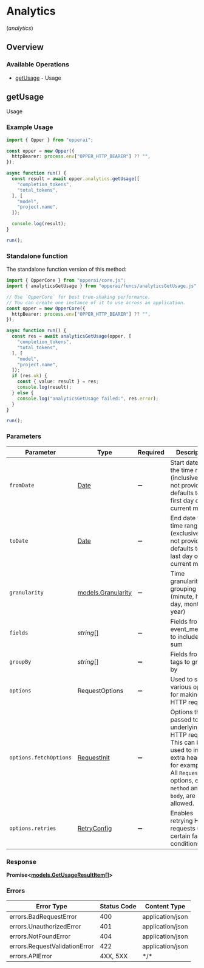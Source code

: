 # Analytics
(*analytics*)

## Overview

### Available Operations

* [getUsage](#getusage) - Usage

## getUsage

Usage

### Example Usage

```typescript
import { Opper } from "opperai";

const opper = new Opper({
  httpBearer: process.env["OPPER_HTTP_BEARER"] ?? "",
});

async function run() {
  const result = await opper.analytics.getUsage([
    "completion_tokens",
    "total_tokens",
  ], [
    "model",
    "project.name",
  ]);

  console.log(result);
}

run();
```

### Standalone function

The standalone function version of this method:

```typescript
import { OpperCore } from "opperai/core.js";
import { analyticsGetUsage } from "opperai/funcs/analyticsGetUsage.js";

// Use `OpperCore` for best tree-shaking performance.
// You can create one instance of it to use across an application.
const opper = new OpperCore({
  httpBearer: process.env["OPPER_HTTP_BEARER"] ?? "",
});

async function run() {
  const res = await analyticsGetUsage(opper, [
    "completion_tokens",
    "total_tokens",
  ], [
    "model",
    "project.name",
  ]);
  if (res.ok) {
    const { value: result } = res;
    console.log(result);
  } else {
    console.log("analyticsGetUsage failed:", res.error);
  }
}

run();
```

### Parameters

| Parameter                                                                                                                                                                      | Type                                                                                                                                                                           | Required                                                                                                                                                                       | Description                                                                                                                                                                    | Example                                                                                                                                                                        |
| ------------------------------------------------------------------------------------------------------------------------------------------------------------------------------ | ------------------------------------------------------------------------------------------------------------------------------------------------------------------------------ | ------------------------------------------------------------------------------------------------------------------------------------------------------------------------------ | ------------------------------------------------------------------------------------------------------------------------------------------------------------------------------ | ------------------------------------------------------------------------------------------------------------------------------------------------------------------------------ |
| `fromDate`                                                                                                                                                                     | [Date](https://developer.mozilla.org/en-US/docs/Web/JavaScript/Reference/Global_Objects/Date)                                                                                  | :heavy_minus_sign:                                                                                                                                                             | Start date for the time range (inclusive). If not provided, defaults to the first day of the current month.                                                                    |                                                                                                                                                                                |
| `toDate`                                                                                                                                                                       | [Date](https://developer.mozilla.org/en-US/docs/Web/JavaScript/Reference/Global_Objects/Date)                                                                                  | :heavy_minus_sign:                                                                                                                                                             | End date for the time range (exclusive). If not provided, defaults to the last day of the current month.                                                                       |                                                                                                                                                                                |
| `granularity`                                                                                                                                                                  | [models.Granularity](../../models/granularity.md)                                                                                                                              | :heavy_minus_sign:                                                                                                                                                             | Time granularity for grouping (minute, hour, day, month, year)                                                                                                                 |                                                                                                                                                                                |
| `fields`                                                                                                                                                                       | *string*[]                                                                                                                                                                     | :heavy_minus_sign:                                                                                                                                                             | Fields from event_metadata to include and sum                                                                                                                                  | [object Object]                                                                                                                                                                |
| `groupBy`                                                                                                                                                                      | *string*[]                                                                                                                                                                     | :heavy_minus_sign:                                                                                                                                                             | Fields from tags to group by                                                                                                                                                   | [object Object]                                                                                                                                                                |
| `options`                                                                                                                                                                      | RequestOptions                                                                                                                                                                 | :heavy_minus_sign:                                                                                                                                                             | Used to set various options for making HTTP requests.                                                                                                                          |                                                                                                                                                                                |
| `options.fetchOptions`                                                                                                                                                         | [RequestInit](https://developer.mozilla.org/en-US/docs/Web/API/Request/Request#options)                                                                                        | :heavy_minus_sign:                                                                                                                                                             | Options that are passed to the underlying HTTP request. This can be used to inject extra headers for examples. All `Request` options, except `method` and `body`, are allowed. |                                                                                                                                                                                |
| `options.retries`                                                                                                                                                              | [RetryConfig](../../lib/utils/retryconfig.md)                                                                                                                                  | :heavy_minus_sign:                                                                                                                                                             | Enables retrying HTTP requests under certain failure conditions.                                                                                                               |                                                                                                                                                                                |

### Response

**Promise\<[models.GetUsageResultItem[]](../../models/.md)\>**

### Errors

| Error Type                    | Status Code                   | Content Type                  |
| ----------------------------- | ----------------------------- | ----------------------------- |
| errors.BadRequestError        | 400                           | application/json              |
| errors.UnauthorizedError      | 401                           | application/json              |
| errors.NotFoundError          | 404                           | application/json              |
| errors.RequestValidationError | 422                           | application/json              |
| errors.APIError               | 4XX, 5XX                      | \*/\*                         |